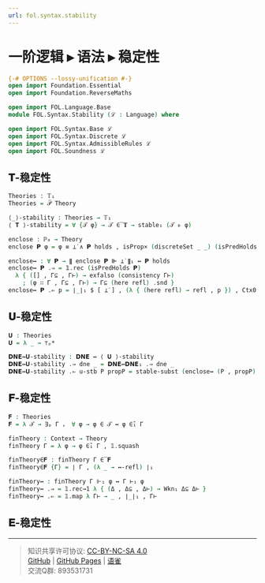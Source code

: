 ```yaml
---
url: fol.syntax.stability
---
```


# 一阶逻辑 ▸ 语法 ▸ 稳定性

```agda
{-# OPTIONS --lossy-unification #-}
open import Foundation.Essential
open import Foundation.ReverseMaths

open import FOL.Language.Base
module FOL.Syntax.Stability (ℒ : Language) where

open import FOL.Syntax.Base ℒ
open import FOL.Syntax.Discrete ℒ
open import FOL.Syntax.AdmissibleRules ℒ
open import FOL.Soundness ℒ
```

## 𝐓-稳定性

```agda
Theories : 𝕋₁
Theories = 𝒫̅ Theory
```

```agda
⟨_⟩-stability : Theories → 𝕋₁
⟨ 𝐓 ⟩-stability = ∀ {𝒯 φ} → 𝒯 ∈̅ 𝐓 → stable₁ (𝒯 ⊩ φ)
```

```agda
enclose : ℙ₀ → Theory
enclose 𝗣 φ = φ ≡ ⊥̇ ∧ 𝗣 holds , isProp× (discreteSet _ _) (isPredHolds 𝗣)
```

```agda
enclose↔ : ∀ 𝗣 → ∥ enclose 𝗣 ⊩ ⊥̇ ∥₁ ↔ 𝗣 holds
enclose↔ 𝗣 .⇒ = 𝟙.rec (isPredHolds 𝗣)
  λ { ([] , Γ⊆ , Γ⊢) → exfalso (consistency Γ⊢)
    ; (φ ∷ Γ , Γ⊆ , Γ⊢) → Γ⊆ (here refl) .snd }
enclose↔ 𝗣 .⇐ p = ∣_∣₁ $ [ ⊥̇ ] , (λ { (here refl) → refl , p }) , Ctx0
```

## 𝐔-稳定性

```agda
𝐔 : Theories
𝐔 = λ _ → ⊤ₚ*
```

```agda
𝗗𝗡𝗘↔𝐔-stability : 𝗗𝗡𝗘 ↔ ⟨ 𝐔 ⟩-stability
𝗗𝗡𝗘↔𝐔-stability .⇒ dne _ = 𝗗𝗡𝗘↔𝗗𝗡𝗘₁ .⇒ dne _
𝗗𝗡𝗘↔𝐔-stability .⇐ u-stb P propP = stable-subst (enclose↔ (P , propP)) $ stableInhabitation .⇒ $ u-stb _
```

## 𝐅-稳定性

```agda
𝐅 : Theories
𝐅 = λ 𝒯 → ∃ₚ Γ ， ∀ φ → φ ∈ 𝒯 ↔ φ ∈̂₁ Γ
```

```agda
finTheory : Context → Theory
finTheory Γ = λ φ → φ ∈̂₁ Γ , 𝟙.squash
```

```agda
finTheory∈𝐅 : finTheory Γ ∈̅ 𝐅
finTheory∈𝐅 {Γ} = ∣ Γ , (λ _ → ↔-refl) ∣₁
```

```agda
finTheory↔ : finTheory Γ ⊩₁ φ ↔ Γ ⊢₁ φ
finTheory↔ .⇒ = 𝟙.rec→1 λ { (Δ , Δ⊆ , Δ⊢) → Wkn₁ Δ⊆ Δ⊢ }
finTheory↔ .⇐ = 𝟙.map λ Γ⊢ → _ , ∣_∣₁ , Γ⊢
```

## 𝐄-稳定性

---
> 知识共享许可协议: [CC-BY-NC-SA 4.0](https://creativecommons.org/licenses/by-nc-sa/4.0/deed.zh)  
> [GitHub](https://github.com/choukh/MetaLogic/blob/main/src/FOL/Syntax/Stability.lagda.md) | [GitHub Pages](https://choukh.github.io/MetaLogic/FOL.Syntax.Stability.html) | [语雀](https://www.yuque.com/ocau/metalogic/fol.syntax.stability)  
> 交流Q群: 893531731
